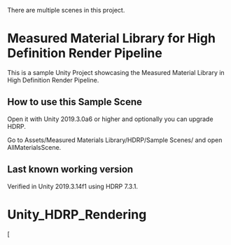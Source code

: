 There are multiple scenes in this project.

# Measured Material Library for High Definition Render Pipeline

This is a sample Unity Project showcasing the Measured Material Library in High Definition Render Pipeline.

## How to use this Sample Scene
Open it with Unity 2019.3.0a6 or higher and optionally you can upgrade HDRP.

Go to Assets/Measured Materials Library/HDRP/Sample Scenes/ and open AllMaterialsScene.

## Last known working version
Verified in Unity 2019.3.14f1 using HDRP 7.3.1.
# Unity_HDRP_Rendering

[
